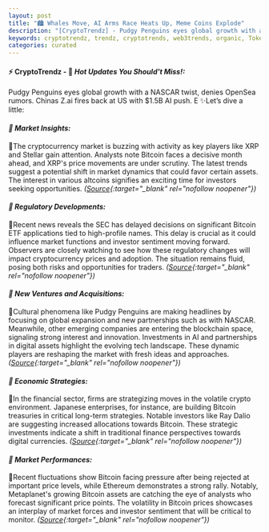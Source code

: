 ```yaml
---
layout: post
title: "🏙️ Whales Move, AI Arms Race Heats Up, Meme Coins Explode"
description: "[CryptoTrendz] - Pudgy Penguins eyes global growth with a NASCAR twist, denies OpenSea rumors. Chinas Z.ai fires back at US with $1.5B AI push. E"
keywords: cryptotrendz, trendz, cryptotrends, web3trends, organic, Token, Binance, Bitcoin, XRP, Investors, Digital, ETH, AI, Crypto, Altcoin, BTC
categories: curated
---
```


#### ⚡ CryptoTrendz - 📌 *Hot Updates You Should't Miss!:*

Pudgy Penguins eyes global growth with a NASCAR twist, denies OpenSea rumors. Chinas Z.ai fires back at US with $1.5B AI push. E ✨Let’s dive a little:


#### *🔖  Market Insights:*  

🔹The cryptocurrency market is buzzing with activity as key players like XRP and Stellar gain attention. Analysts note Bitcoin faces a decisive month ahead, and XRP's price movements are under scrutiny. The latest trends suggest a potential shift in market dynamics that could favor certain assets. The interest in various altcoins signifies an exciting time for investors seeking opportunities. *([Source](https://s.avyag.com/wlqa){:target="_blank" rel="nofollow noopener"})*

#### *🔖  Regulatory Developments:*  

🔹Recent news reveals the SEC has delayed decisions on significant Bitcoin ETF applications tied to high-profile names. This delay is crucial as it could influence market functions and investor sentiment moving forward. Observers are closely watching to see how these regulatory changes will impact cryptocurrency prices and adoption. The situation remains fluid, posing both risks and opportunities for traders. *([Source](https://s.avyag.com/fzm9){:target="_blank" rel="nofollow noopener"})*

#### *🔖  New Ventures and Acquisitions:*  

🔹Cultural phenomena like Pudgy Penguins are making headlines by focusing on global expansion and new partnerships such as with NASCAR. Meanwhile, other emerging companies are entering the blockchain space, signaling strong interest and innovation. Investments in AI and partnerships in digital assets highlight the evolving tech landscape. These dynamic players are reshaping the market with fresh ideas and approaches. *([Source](https://s.avyag.com/nfa0){:target="_blank" rel="nofollow noopener"})*

#### *🔖  Economic Strategies:*  

🔹In the financial sector, firms are strategizing moves in the volatile crypto environment. Japanese enterprises, for instance, are building Bitcoin treasuries in critical long-term strategies. Notable investors like Ray Dalio are suggesting increased allocations towards Bitcoin. These strategic investments indicate a shift in traditional finance perspectives towards digital currencies. *([Source](https://s.avyag.com/y480){:target="_blank" rel="nofollow noopener"})*

#### *🔖  Market Performances:*  

🔹Recent fluctuations show Bitcoin facing pressure after being rejected at important price levels, while Ethereum demonstrates a strong rally. Notably, Metaplanet's growing Bitcoin assets are catching the eye of analysts who forecast significant price points. The volatility in Bitcoin prices showcases an interplay of market forces and investor sentiment that will be critical to monitor. *([Source](https://s.avyag.com/33b5){:target="_blank" rel="nofollow noopener"})*
